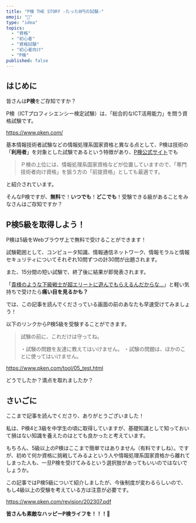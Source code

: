 ```yaml
---
title: "P検 THE STORY -たった0円の試験-"
emoji: "💸"
type: "idea"
topics:
  - "資格"
  - "初心者"
  - "資格試験"
  - "初心者向け"
  - "P検"
published: false
---
```


## はじめに

皆さんは**P検**をご存知ですか？

P検（ICTプロフィシエンシー検定試験）は、「総合的なICT活用能力」を問う資格試験です。

https://www.pken.com/

基本情報技術者試験などの情報処理系国家資格と異なる点として、P検は技術の「**利用者**」を対象とした試験であるという特徴があり、[P検公式サイト](https://www.pken.com/merit/justice.html)でも
> Ｐ検の上位には、情報処理系国家資格などが位置していますので、「専門技術者向け資格」を狙う方の「前提資格」としても最適です。

と紹介されています。

そんなP検ですが、**無料**で！**いつでも**！**どこでも**！受験できる級があることをみなさんはご存知ですか？

## P検5級を取得しよう！

P検は5級をWebブラウザ上で無料で受けることができます！

試験範囲として、コンピュータ知識、情報通信ネットワーク、情報モラルと情報セキュリティについてそれぞれ10問ずつの計30問が出題されます。

また、15分間の短い試験で、終了後に結果が即発表されます。

「[貴様のような下級戦士が超エリートに遊んでもらえるんだからな…](https://www.toei-anim.co.jp/tv/dragon_s/chara/04.html)」と軽い気持ちで受けたら**痛い目を見るかも？**

では、この記事を読んでくださっている画面の前のあなたも早速受けてみましょう！

以下のリンクからP検5級を受験することができます。

> 試験の前に、これだけは守ってね。
> 
> ・試験の問題を友達に教えてはいけません。
> ・試験の問題は、ほかのことに使ってはいけません。

https://www.pken.com/tool/05_test.html

どうでしたか？満点を取れましたか？

## さいごに
ここまで記事を読んでくださり、ありがとうございました！

私は、P検4と3級を中学生の頃に取得していますが、基礎知識として知っておいて損はない知識を養えたのはとても良かったと考えています。

もちろん、5級以上のP検はここまで簡単ではありません（有料ですしね）。ですが、初めて何か資格に挑戦してみるよという人や情報処理系国家資格から離れてしまった人も、一旦P検を受けてみるという選択肢があってもいいのではないでしょうか。

この記事ではP検5級について紹介しましたが、今後制度が変わるらしいので、もし4級以上の受験を考えている方は注意が必要です。

https://www.pken.com/revision/202307.pdf

**皆さんも素敵なハッピーP検ライフを！！！🌸**
